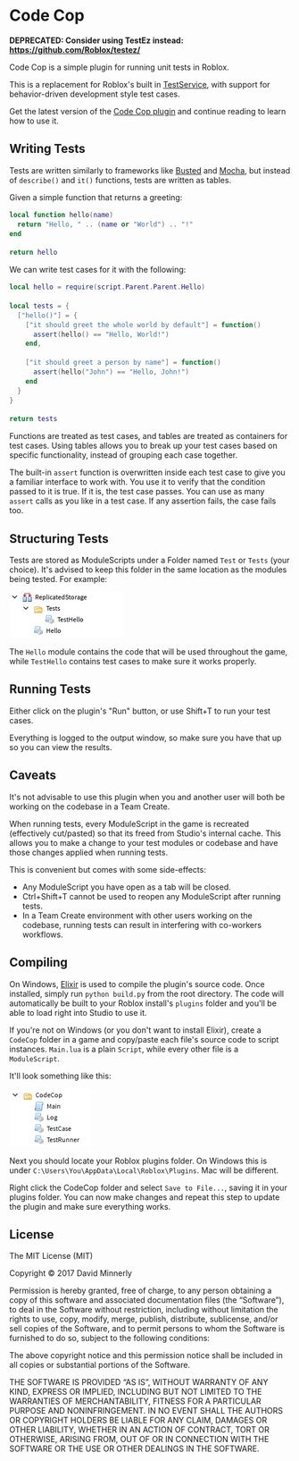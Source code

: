 # Code Cop

**DEPRECATED: Consider using TestEz instead: https://github.com/Roblox/testez/**

Code Cop is a simple plugin for running unit tests in Roblox.

This is a replacement for Roblox's built in [TestService](http://wiki.roblox.com/index.php?title=API:Class/TestService), with support for behavior-driven development style test cases.

Get the latest version of the [Code Cop plugin](https://www.roblox.com/library/1194630699/Code-Cop) and continue reading to learn how to use it.

## Writing Tests

Tests are written similarly to frameworks like [Busted](http://olivinelabs.com/busted/) and [Mocha](http://mochajs.org/), but instead of `describe()` and `it()` functions, tests are written as tables.

Given a simple function that returns a greeting:

```lua
local function hello(name)
  return "Hello, " .. (name or "World") .. "!"
end

return hello
```

We can write test cases for it with the following:

```lua
local hello = require(script.Parent.Parent.Hello)

local tests = {
  ["hello()"] = {
    ["it should greet the whole world by default"] = function()
      assert(hello() == "Hello, World!")
    end,

    ["it should greet a person by name"] = function()
      assert(hello("John") == "Hello, John!")
    end
  }
}

return tests
```

Functions are treated as test cases, and tables are treated as containers for test cases. Using tables allows you to break up your test cases based on specific functionality, instead of grouping each case together.

The built-in `assert` function is overwritten inside each test case to give you a familiar interface to work with. You use it to verify that the condition passed to it is true. If it is, the test case passes. You can use as many `assert` calls as you like in a test case. If any assertion fails, the case fails too.

## Structuring Tests

Tests are stored as ModuleScripts under a Folder named `Test` or `Tests` (your choice). It's advised to keep this folder in the same location as the modules being tested. For example:

![An example showing the hierarchy that could be used for test cases](images/example-structure.png)

The `Hello` module contains the code that will be used throughout the game, while `TestHello` contains test cases to make sure it works properly.

## Running Tests

Either click on the plugin's "Run" button, or use Shift+T to run your test cases.

Everything is logged to the output window, so make sure you have that up so you can view the results.

## Caveats

It's not advisable to use this plugin when you and another user will both be working on the codebase in a Team Create.

When running tests, every ModuleScript in the game is recreated (effectively cut/pasted) so that its freed from Studio's internal cache. This allows you to make a change to your test modules or codebase and have those changes applied when running tests.

This is convenient but comes with some side-effects:

* Any ModuleScript you have open as a tab will be closed.
* Ctrl+Shift+T cannot be used to reopen any ModuleScript after running tests.
* In a Team Create environment with other users working on the codebase, running tests can result in interfering with co-workers workflows.

## Compiling

On Windows, [Elixir](https://github.com/vocksel/elixir) is used to compile the plugin's source code. Once installed, simply run `python build.py` from the root directory. The code will automatically be built to your Roblox install's `plugins` folder and you'll be able to load right into Studio to use it.

If you're not on Windows (or you don't want to install Elixir), create a `CodeCop` folder in a game and copy/paste each file's source code to script instances. `Main.lua` is a plain `Script`, while every other file is a `ModuleScript`.

It'll look something like this:

![The source code manually compiled in Studio](images/manual-compiling.png)

Next you should locate your Roblox plugins folder. On Windows this is under `C:\Users\You\AppData\Local\Roblox\Plugins`. Mac will be different.

Right click the CodeCop folder and select `Save to File...`, saving it in your plugins folder. You can now make changes and repeat this step to update the plugin and make sure everything works.

## License

The MIT License (MIT)

Copyright © 2017 David Minnerly

Permission is hereby granted, free of charge, to any person obtaining a copy of this software and associated documentation files (the “Software”), to deal in the Software without restriction, including without limitation the rights to use, copy, modify, merge, publish, distribute, sublicense, and/or sell copies of the Software, and to permit persons to whom the Software is furnished to do so, subject to the following conditions:

The above copyright notice and this permission notice shall be included in all copies or substantial portions of the Software.

THE SOFTWARE IS PROVIDED “AS IS”, WITHOUT WARRANTY OF ANY KIND, EXPRESS OR IMPLIED, INCLUDING BUT NOT LIMITED TO THE WARRANTIES OF MERCHANTABILITY, FITNESS FOR A PARTICULAR PURPOSE AND NONINFRINGEMENT. IN NO EVENT SHALL THE AUTHORS OR COPYRIGHT HOLDERS BE LIABLE FOR ANY CLAIM, DAMAGES OR OTHER LIABILITY, WHETHER IN AN ACTION OF CONTRACT, TORT OR OTHERWISE, ARISING FROM, OUT OF OR IN CONNECTION WITH THE SOFTWARE OR THE USE OR OTHER DEALINGS IN THE SOFTWARE.
